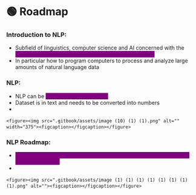 # 🟢 Roadmap

### Introduction to NLP:

* Subfield of linguistics, computer science and AI concerned with the <mark style="color:purple;background-color:purple;">**interactions between computers and human language**</mark>
* In particular how to program computers to process and analyze large amounts of natural language data

### NLP:

* NLP can be <mark style="color:purple;background-color:purple;">**used in ML as well as DL**</mark>
* Dataset is in text and needs to be converted into numbers
*

    <figure><img src=".gitbook/assets/image (10) (1) (1).png" alt="" width="375"><figcaption></figcaption></figure>

### NLP Roadmap:

* <mark style="color:purple;background-color:purple;">**Text preprocessing means how we can clean the data and make the data more usable**</mark>
*

    <figure><img src=".gitbook/assets/image (1) (1) (1) (1) (1) (1) (1) (1).png" alt=""><figcaption></figcaption></figure>
